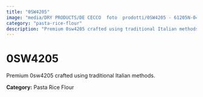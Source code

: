 ```yaml
---
title: "0SW4205"
image: "media/DRY PRODUCTS/DE CECCO  foto  prodotti/0SW4205 - 61205N-04.jpg"
category: "pasta-rice-flour"
description: "Premium 0sw4205 crafted using traditional Italian methods."
---
```


# 0SW4205

Premium 0sw4205 crafted using traditional Italian methods.

**Category:** Pasta Rice Flour
